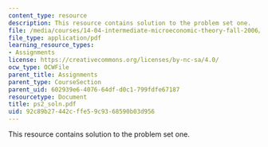 ```yaml
---
content_type: resource
description: This resource contains solution to the problem set one.
file: /media/courses/14-04-intermediate-microeconomic-theory-fall-2006/92c89b27442cffe59c9368590b03d956_ps2_soln.pdf
file_type: application/pdf
learning_resource_types:
- Assignments
license: https://creativecommons.org/licenses/by-nc-sa/4.0/
ocw_type: OCWFile
parent_title: Assignments
parent_type: CourseSection
parent_uid: 602939e6-4076-64df-d0c1-799fdfe67187
resourcetype: Document
title: ps2_soln.pdf
uid: 92c89b27-442c-ffe5-9c93-68590b03d956
---
```

This resource contains solution to the problem set one.